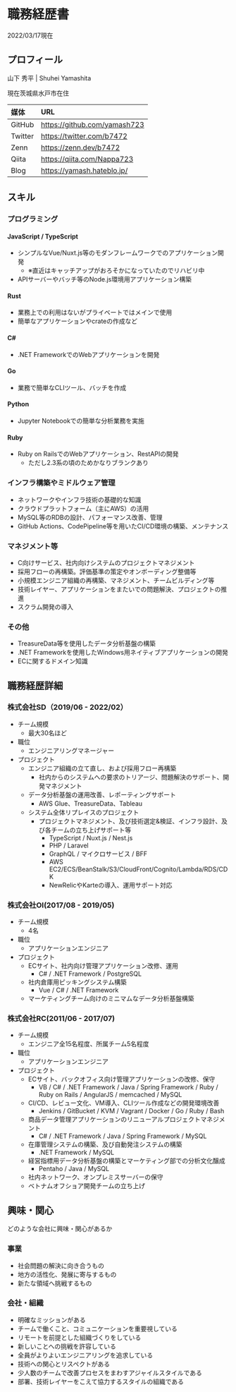 # 職務経歴書

2022/03/17現在

## プロフィール

山下 秀平 | Shuhei Yamashita

現在茨城県水戸市在住

|媒体|URL|
|:---|:---|
|GitHub|https://github.com/yamash723|
|Twitter|https://twitter.com/b7472|
|Zenn|https://zenn.dev/b7472|
|Qiita|https://qiita.com/Nappa723|
|Blog|https://yamash.hateblo.jp/|

## スキル

### プログラミング

#### JavaScript / TypeScript

- シンプルなVue/Nuxt.js等のモダンフレームワークでのアプリケーション開発
  - ※直近はキャッチアップがおろそかになっていたのでリハビリ中
- APIサーバーやバッチ等のNode.js環境用アプリケーション構築

#### Rust

- 業務上での利用はないがプライベートではメインで使用
- 簡単なアプリケーションやcrateの作成など

#### C#

- .NET FrameworkでのWebアプリケーションを開発

#### Go

- 業務で簡単なCLIツール、バッチを作成

#### Python

- Jupyter Notebookでの簡単な分析業務を実施

#### Ruby

- Ruby on RailsでのWebアプリケーション、RestAPIの開発
  - ただし2.3系の頃のためかなりブランクあり

### インフラ構築やミドルウェア管理

- ネットワークやインフラ技術の基礎的な知識
- クラウドプラットフォーム（主にAWS）の活用
- MySQL等のRDBの設計、パフォーマンス改善、管理
- GitHub Actions、CodePipeline等を用いたCI/CD環境の構築、メンテナンス

### マネジメント等

- C向けサービス、社内向けシステムのプロジェクトマネジメント
- 採用フローの再構築。評価基準の策定やオンボーディング整備等
- 小規模エンジニア組織の再構築、マネジメント、チームビルディング等
- 技術レイヤー、アプリケーションをまたいでの問題解決、プロジェクトの推進
- スクラム開発の導入

### その他

- TreasureData等を使用したデータ分析基盤の構築
- .NET Frameworkを使用したWindows用ネイティブアプリケーションの開発
- ECに関するドメイン知識

## 職務経歴詳細

### 株式会社SD（2019/06 - 2022/02）

- チーム規模
  - 最大30名ほど
- 職位
  - エンジニアリングマネージャー
- プロジェクト
  - エンジニア組織の立て直し、および採用フロー再構築
    - 社内からのシステムへの要求のトリアージ、問題解決のサポート、開発マネジメント
  - データ分析基盤の運用改善、レポーティングサポート
    - AWS Glue、TreasureData、Tableau
  - システム全体リプレイスのプロジェクト
    - プロジェクトマネジメント、及び技術選定&検証、インフラ設計、及び各チームの立ち上げサポート等
      - TypeScript / Nuxt.js / Nest.js
      - PHP / Laravel
      - GraphQL / マイクロサービス / BFF
      - AWS EC2/ECS/BeanStalk/S3/CloudFront/Cognito/Lambda/RDS/CDK
      - NewRelicやKarteの導入、運用サポート対応

### 株式会社OI(2017/08 - 2019/05)

- チーム規模
  - 4名
- 職位
  - アプリケーションエンジニア
- プロジェクト
  - ECサイト、社内向け管理アプリケーション改修、運用
    - C# / .NET Framework / PostgreSQL
  - 社内倉庫用ピッキングシステム構築
    - Vue / C# / .NET Framework
  - マーケティングチーム向けのミニマムなデータ分析基盤構築

### 株式会社RC(2011/06 - 2017/07)

- チーム規模
  - エンジニア全15名程度、所属チーム5名程度
- 職位
  - アプリケーションエンジニア
- プロジェクト
  - ECサイト、バックオフィス向け管理アプリケーションの改修、保守
      - VB / C# / .NET Framework / Java / Spring Framework / Ruby / Ruby on Rails / AngularJS / memcached / MySQL 
  - CI/CD、レビュー文化、VM導入、CLIツール作成などの開発環境改善
      - Jenkins / GitBucket / KVM / Vagrant / Docker / Go / Ruby / Bash
  - 商品データ管理アプリケーションのリニューアルプロジェクトマネジメント
      - C# / .NET Framework / Java / Spring Framework / MySQL
  - 在庫管理システムの構築、及び自動発注システムの構築
      - .NET Framework  / MySQL
  - 経営指標用データ分析基盤の構築とマーケティング部での分析文化醸成
      - Pentaho / Java / MySQL
  - 社内ネットワーク、オンプレミスサーバーの保守
  - ベトナムオフショア開発チームの立ち上げ

## 興味・関心

どのような会社に興味・関心があるか

### 事業

- 社会問題の解決に向き合うもの
- 地方の活性化、発展に寄与するもの
- 新たな領域へ挑戦するもの

### 会社・組織

- 明確なミッションがある
- チームで働くこと、コミュニケーションを重要視している
- リモートを前提とした組織づくりをしている
- 新しいことへの挑戦を許容している
- 全員がよりよいエンジニアリングを追求している
- 技術への関心とリスペクトがある
- 少人数のチームで改善プロセスをまわすアジャイルスタイルである
- 部署、技術レイヤーをこえて協力するスタイルの組織である